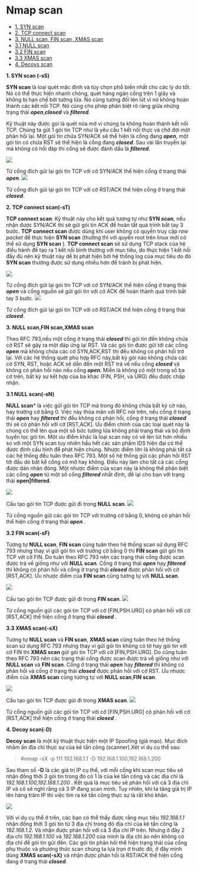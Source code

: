 # Nmap scan

- [1. SYN scan](#sys)
- [2. TCP connect scan](#tcp)
- [3. NULL scan, FIN scan, XMAS scan](#nfx)
 - [3.1 NULL scan](#ns)
 - [3.2 FIN scan](#fs)
 - [3.3 XMAS scan](#xs)
- [4. Decoys scan](#ds)

<a name="sys"></a>
**1. SYN scan (-sS)**

**SYN scan** là loại quét mặc định và tùy chọn phổ biến nhất cho các lý do tốt. Nó có thể thực hiện nhanh chóng, quét hàng ngàn cổng trên 1 giây và không bị hạn chế bởi tường lửa. Nó cũng tương đối lén lút vì nó không hoàn thành các kết nối TCP. Nó cũng cho phép phân biệt rõ ràng giữa những trạng thái ***open***,***closed*** và ***filtered***.

Kỹ thuật này được gọi là quét nửa mở vì chúng ta không hoàn thành kết nối TCP. Chúng ta gửi 1 gói tin TCP như là yêu cầu 1 kết nối thực và chờ đợi một phản hồi lại. Một gói tin chứa SYN/ACK sẽ thể hiện là cổng đang ***open***, một gói tin có chứa RST sẽ thể hiện là cổng đang ***closed***. Sau vài lần truyền lại mà không có hồi đáp thì cổng sẽ được đánh dấu là ***filtered***. 
  
<img src="http://i.imgur.com/ifSO6YW.png">

Từ cổng đích gửi lại gói tin TCP với cờ SYN/ACK thể hiện cổng ở trạng thái ***open***.
<img src="http://imgur.com/021sAbc.png">

Từ cổng đích gửi lại gói tin TCP với cờ RST/ACK thể hiện cổng ở trạng thái ***closed***.

<a name="tcp"></a>
**2. TCP connect scan(-sT)**

**TCP connect scan**: Kỹ thuật này cho kết quả tương tự như **SYN scan**, nếu nhận được SYN/ACK thì sẽ gửi gói tin ACK để hoàn tất quá trình bắt tay 3 bước. **TCP connect scan** được dùng khi user không có quyền truy cập *raw packet* để thực hiện **SYN scan** (thường thì với quyền root trên linux mới có thể sử dụng **SYN scan** ). **TCP connect scan** sẽ sử dụng TCP stack của hệ điều hành để tạo ra 1 kết nối bình thường với mục tiêu, do thực hiện 1 kết nối đầy đủ nên kỹ thuật này dễ bị phát hiện bởi hệ thống log của mục tiêu do đó **SYN scan** thường được sử dụng nhiều hơn để tránh bị phát hiện.

<img src="http://imgur.com/KM4CkzQ.png">

Từ cổng đích gửi lại gói tin TCP với cờ SYN/ACK thể hiện cổng ở trạng thái ***open*** và cổng nguồn sẽ gửi gói tin với cờ ACK để hoàn thành quá trình bắt tay 3 bước.
<img src="http://imgur.com/sVnjT93.png">

Từ cổng đích gửi lại gói tin TCP với cờ RST/ACK thể hiện cổng ở trạng thái ***closed***.

<a name="nfx"></a>
**3. NULL scan,FIN scan,XMAS scan**

Theo RFC 793,nếu một cổng ở trạng thái ***closed*** thì gói tin đến không chứa cờ RST sẽ gây ra một đáp ứng lại RST. Và các gói tin được gửi tới các cổng ***open*** mà không chứa các cờ SYN,ACK,RST thì đều không có phản hổi trở lại. Với các hệ thống quét phù hợp RFC này,bất kỳ gói nào không chứa các cờ SYN, RST, hoặc ACK sẽ dẫn đến một RST trả về nếu cổng ***closed*** và không có phản hồi nào nếu cổng ***open***. Miễn là không có một trong số ba cờ trên, bất kỳ sự kết hợp của ba khác (FIN, PSH, và URG) đều được chấp nhận.

<a name="ns"></a>
**3.1 NULL scan(-sN)**

**NULL scan*** là việc gửi gói tin TCP mà trong đó không chứa bất kỳ cờ nào, hay trường cờ bằng 0. Việc này thỏa mãn với RFC nói trên, nếu cổng ở trạng thái ***open*** hay ***filtered*** thì đều không có phản hồi, cổng ở trạng thái ***closed*** thì sẽ có phản hồi với cờ [RST,ACK]. Ưu điểm chính của các loại quét này là chúng có thể lẻn qua một số bức tường lửa không phải trạng thái và bộ định tuyến lọc gói tin. Một ưu điểm khác là loại scan này có vẻ lén lút hơn nhiều so với một SYN scan tuy nhiên hầu hết các sản phẩm IDS hiện đại có thể được định cấu hình để phát hiện chúng. Nhược điểm lớn là không phải tất cả các hệ thống đều tuân theo RFC 793. Một số hệ thống gửi các phản hồi RST tới đầu dò bất kể cổng có mở hay không. Điều này làm cho tất cả các cổng được dán nhãn đóng. Một nhược điểm của scan này là không thể phân biệt các cổng ***open*** từ một số cổng ***filtered*** nhất định, để lại cho bạn với trạng thái **open|filtered**.

<img src="http://i.imgur.com/CgsIvTa.png">

Cấu tạo gói tin TCP được gửi đi trong **NULL scan**.
<img src="http://imgur.com/rLG8sVE.png">

Từ cổng nguồn gửi các gói tin TCP với trường cờ bằng 0, không có phản hồi thể hiện cổng ở trạng thái ***open*** .

<a name="fs"></a>
**3.2 FIN scan(-sF)**

Tương tự **NULL scan**, **FIN scan** cũng tuân theo hệ thống scan sử dụng RFC 793 nhưng thay vì gửi gói tin với trường cờ bằng 0 thì **FIN scan** gửi gói tin TCP với cờ FIN. Do tuân theo RFC 793 nên các trạng thái cổng được scan được trả về giống như với **NULL scan**. Cổng ở trạng thái ***open*** hay ***filtered*** thì không có phản hồi và cổng ở trạng thái ***closed*** được phản hồi với cờ [RST,ACK]. Ưu nhược điểm của **FIN scan** cũng tương tự với **NULL scan**.

<img src="http://imgur.com/caP8POe.png">

Cấu tạo gói tin TCP được gửi đi trong **FIN scan**.
<img src="http://imgur.com/9Dd6noh.png">

Từ cổng nguồn gửi các gói tin TCP với cờ [FIN,PSH.URG] có phản hồi với cờ [RST,ACK] thể hiện cổng ở trạng thái ***closed*** .

<a name="xs"></a>
**3.3 XMAS scan(-sX)**

Tương tự **NULL scan** và **FIN scan**, **XMAS scan** cũng tuân theo hệ thống scan sử dụng RFC 793 nhưng thay vì gửi gói tin không có tờ hay gói tin với cờ FIN thì **XMAS scan** gửi gói tin TCP với cờ [FIN,PSH.URG]. Do cũng tuân theo RFC 793 nên các trạng thái cổng được scan được trả về giống như với **NULL scan** và **FIN scan**. Cổng ở trạng thái ***open*** hay ***filtered*** thì không có phản hồi và cổng ở trạng thái ***closed*** được phản hồi với cờ RST. Ưu nhược điểm của **XMAS scan** cũng tương tự với **NULL scan**,**FIN scan**.

<img src="http://imgur.com/4zzJD9H.png">

Cấu tạo gói tin TCP được gửi đi trong **XMAS scan**.
<img src="http://imgur.com/MEsMg3F.png">

Từ cổng nguồn gửi các gói tin TCP với cờ [FIN,PSH.URG] có phản hồi với cờ [RST,ACK] thể hiện cổng ở trạng thái ***closed*** .

<a name="ds"></a>
**4. Decoy scan(-D)**

**Decoy scan** là một kỹ thuật thực hiện một IP Spoofing (giả mạo). Mục đích nhằm ấn địa chỉ thực sự của kẻ tấn công (scanner).Xét ví dụ cụ thể sau: 

>#nmap -sX -p 111 192.168.1.1 -D 192.168.1.100,192.168.1.200

Sau tham số **-D** là các giá trị IP cụ thể, với mỗi cổng khi scan mục tiêu sẽ nhận đồng thời 3 gói tin trong đó có 1 là của kẻ tấn công và các địa chỉ là *192.168.1.100,192.168.1.200* . Kết quả là mục tiêu sẽ phản hồi với cả 3 địa chỉ IP và có sẽ nghĩ rằng cả 3 IP đang scan mình. Tuy nhiên, khi ta tăng giá trị IP lên hàng trăm IP thì việc tìm ra kẻ tấn công thực sự là rất khó khăn.

<img src="http://imgur.com/U2KtKod.png">

Với ví dụ cụ thể ở trên, các bạn có thể thấy được rằng mục tiêu *192.168.1.1* nhận đồng thời 3 gói tin từ 3 địa chỉ trong đó địa chỉ của kẻ tấn công là *192.168.1.2*. Và nhận được phản hồi với cả 3 địa chỉ IP trên. Nhưng ở đây 2 địa chỉ *192.168.1.100* và *192.168.1.200* của mình là địa chỉ ảo nên không có địa chỉ để gói tin gửi đến. Các gói tin phản hồi thể hiện trạng thái của cổng phụ thuộc và phương thức scan chúng ta lựa trọn ở trước đó, ở đây mình dùng **XMAS scan(-sX)** và nhận được phản hồi là RST/ACK thể hiện cổng đang ở trạng thái ***closed***.


